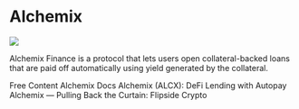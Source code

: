 # Alchemix
![](https://miro.medium.com/max/1400/1*j6kQWZbGEc5U6SstHTDWHg.png)

Alchemix Finance is a protocol that lets users open collateral-backed loans that are paid off automatically using yield generated by the collateral.

<ResourceGroupTitle>Free Content</ResourceGroupTitle>
<BadgeLink badgeText='Read' colorScheme='yellow' href='https://alchemix-finance.gitbook.io/user-docs/'>Alchemix Docs</BadgeLink>
<BadgeLink badgeText='Read' colorScheme='yellow' href='https://www.gemini.com/cryptopedia/alchemix-crypto-loans-alusd-alcx-dai-yearn-finance'>Alchemix (ALCX): DeFi Lending with Autopay</BadgeLink>
<BadgeLink badgeText='Read' colorScheme='yellow' href='https://coinmarketcap.com/alexandria/article/alchemix-pulling-back-the-curtain-flipside-crypto'>Alchemix — Pulling Back the Curtain: Flipside Crypto</BadgeLink>